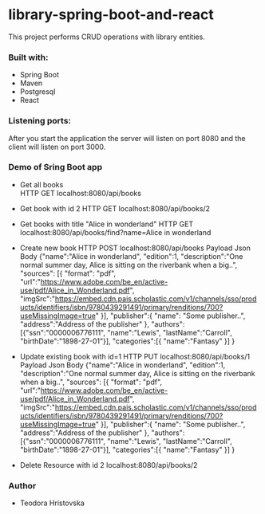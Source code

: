 # library-spring-boot-and-react
This project performs CRUD operations with library entities.

### Built with:
* Spring Boot
* Maven 
* Postgresql
* React

### Listening ports:
After you start the application the server will listen on port 8080 and the client will listen on port 3000.

### Demo of Sring Boot app 
* Get all books  
HTTP GET localhost:8080/api/books

* Get book with id 2
HTTP GET localhost:8080/api/books/2

* Get books with title "Alice in wonderland"
HTTP GET localhost:8080/api/books/find?name=Alice in wonderland

* Create new book
HTTP POST localhost:8080/api/books
Payload Json Body
{"name":"Alice in wonderland",
"edition":1,
"description":"One normal summer day, Alice is sitting on the riverbank when a big..",
"sources": [{
	"format": "pdf",
	"url":"https://www.adobe.com/be_en/active-use/pdf/Alice_in_Wonderland.pdf",
	"imgSrc":"https://embed.cdn.pais.scholastic.com/v1/channels/sso/products/identifiers/isbn/9780439291491/primary/renditions/700?useMissingImage=true"
	}],
"publisher":{
"name": "Some publisher..",
             "address":"Address of the publisher"
	    },
"authors":[{"ssn":"0000006776111",
	  "name":"Lewis",
	  "lastName":"Carroll",
	  "birthDate":"1898-27-01"}],
"categories":[{
	"name":"Fantasy"
}]
}

* Update existing book with id=1
HTTP PUT localhost:8080/api/books/1 
Payload Json Body
{"name":"Alice in wonderland",
"edition":1,
"description":"One normal summer day, Alice is sitting on the riverbank when a big..",
"sources": [{
	"format": "pdf",
	"url":"https://www.adobe.com/be_en/active-use/pdf/Alice_in_Wonderland.pdf",
	"imgSrc":"https://embed.cdn.pais.scholastic.com/v1/channels/sso/products/identifiers/isbn/9780439291491/primary/renditions/700?useMissingImage=true"
	}],
"publisher":{
"name": "Some publisher..",
             "address":"Address of the publisher"
	    },
"authors":[{"ssn":"0000006776111",
	  "name":"Lewis",
	  "lastName":"Carroll",
	  "birthDate":"1898-27-01"}],
"categories":[{
	"name":"Fantasy"
}]
}

* Delete Resource with id 2
localhost:8080/api/books/2 

### Author 
* Teodora Hristovska

